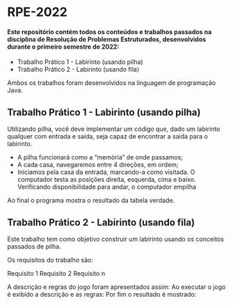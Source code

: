 # RPE-2022
#### Este repositório contém todos os conteúdos e trabalhos passados na disciplina de Resolução de Problemas Estruturados, desenvolvidos durante o primeiro semestre de 2022:

- Trabalho Prático 1 - Labirinto (usando pilha)
- Trabalho Prático 2 - Labirinto (usando fila)

Ambos os trabalhos foram desenvolvidos na linguagem de programação Java.

## Trabalho Prático 1 - Labirinto (usando pilha)
Utilizando pilha, você deve implementar um código que, dado um labirinto qualquer com entrada e saída, seja capaz de encontrar a saída para o labirinto.

* A pilha funcionará como a “memória” de onde passamos;
* A cada casa, navegaremos entre 4 direções, em ordem;
* Iniciamos pela casa da entrada, marcando-a como visitada. O computador testa as posições direita, esquerda, cima e baixo. Verificando disponibilidade para andar, o computador empilha 



Ao final o programa mostra o resultado da tabela verdade.

## Trabalho Prático 2 - Labirinto (usando fila)
Este trabalho tem como objetivo construir um labirinto usando os conceitos passados de pilha.


Os requisitos do trabalho são:

Requisito 1
Requisito 2
Requisito n

A descrição e regras do jogo foram apresentados assim: 
Ao executar o jogo é exibido a descrição e as regras: 
Por fim o resultado é mostrado: 
